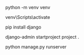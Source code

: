 python -m venv venv

venv\Scripts\activate

pip install django

django-admin startproject project .

python manage.py runserver